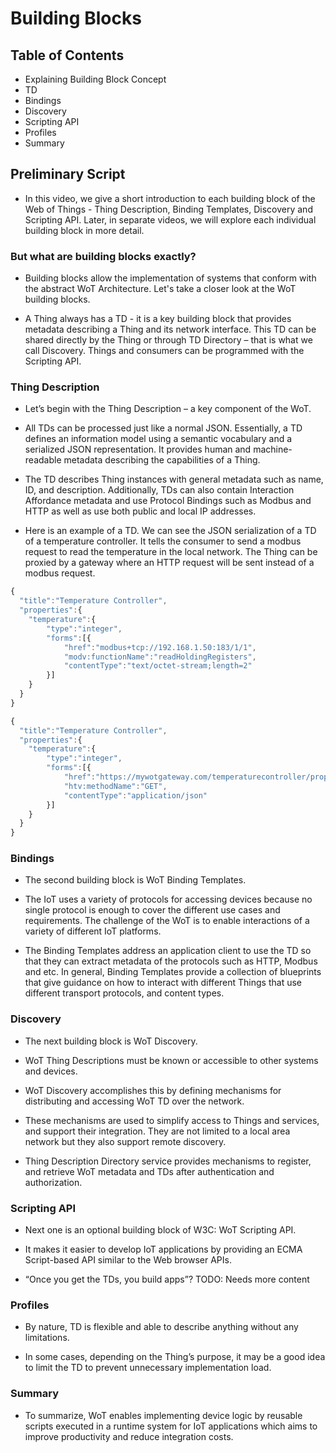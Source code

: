 # Building Blocks

## Table of Contents

- Explaining Building Block Concept
- TD
- Bindings
- Discovery
- Scripting API
- Profiles
- Summary

## Preliminary Script

- In this video, we give a short introduction to each building block of the Web of Things - Thing Description, Binding Templates, Discovery and Scripting API. Later, in separate videos, we will explore each individual building block in more detail.

### But what are building blocks exactly?

- Building blocks allow the implementation of systems that conform with the abstract WoT Architecture. Let's take a closer look at the WoT building blocks.

- A Thing always has a TD - it is a key building block that provides metadata describing a Thing and its network interface. This TD can be shared directly by the Thing or through TD Directory – that is what we call Discovery. Things and consumers can be programmed with the Scripting API.

### Thing Description

- Let’s begin with the Thing Description – a key component of the WoT.

- All TDs can be processed just like a normal JSON. Essentially, a TD defines an information model using a semantic vocabulary and a serialized JSON representation. It provides human and machine-readable metadata describing the capabilities of a Thing.

- The TD describes Thing instances with general metadata such as name, ID, and description. Additionally, TDs can also contain Interaction Affordance metadata and use Protocol Bindings such as Modbus and HTTP as well as use both public and local IP addresses.

- Here is an example of a TD. We can see the JSON serialization of a TD of a temperature controller. It tells the consumer to send a modbus request to read the temperature in the local network. The Thing can be proxied by a gateway where an HTTP request will be sent instead of a modbus request.

<!-- Reference picture from whiteboard. Create an asset that could be used in the future as well.
|Temperature Controller|
|Current Temperature   |
|Modbus | Local Network| 
Can be side by side with code snippet.-->

```js
{
  "title":"Temperature Controller",
  "properties":{
    "temperature":{
        "type":"integer",
        "forms":[{
            "href":"modbus+tcp://192.168.1.50:183/1/1",
            "modv:functionName":"readHoldingRegisters",
            "contentType":"text/octet-stream;length=2"
        }]
    }
  }
}

```

```js
{
  "title":"Temperature Controller",
  "properties":{
    "temperature":{
        "type":"integer",
        "forms":[{
            "href":"https://mywotgateway.com/temperaturecontroller/properties/temperature",
            "htv:methodName":"GET",
            "contentType":"application/json"
        }]
    }
  }
}

```

<!-- - The WoT TD building block enhances interoperability. The goal is to enable communication within the machines or controllers. -->

<!-- Change robot to better match temperature controller example. Dashboard thermometer thingy
Thing (Box cube shape) <-- Temperature sensor image   

ALL OF THIS AFTER BINDINGS -->

### Bindings

- The second building block is WoT Binding Templates.

- The IoT uses a variety of protocols for accessing devices because no single protocol is enough to cover the different use cases and requirements. The challenge of the WoT is to enable interactions of a variety of different IoT platforms.

- The Binding Templates address an application client to use the TD so that they can extract metadata of the protocols such as HTTP, Modbus and etc. In general, Binding Templates provide a collection of blueprints that give guidance on how to interact with different Things that use different transport protocols, and content types.

### Discovery

- The next building block is WoT Discovery.

- WoT Thing Descriptions must be known or accessible to other systems and devices.

- WoT Discovery accomplishes this by defining mechanisms for distributing and accessing WoT TD over the network.

- These mechanisms are used to simplify access to Things and services, and support their integration. They are not limited to a local area network but they also support remote discovery.

- Thing Description Directory service provides mechanisms to register, and retrieve WoT metadata and TDs after authentication and authorization.

### Scripting API

- Next one is an optional building block of W3C: WoT Scripting API.

- It makes it easier to develop IoT applications by providing an ECMA Script-based API similar to the Web browser APIs.

<!-- Show code directly, Dont care about ECMA, "With this you can build your applications" (start with dashboard, then show the code) -->

- “Once you get the TDs, you build apps”?
TODO: Needs more content

### Profiles

- By nature, TD is flexible and able to describe anything without any limitations.

- In some cases, depending on the Thing’s purpose, it may be a good idea to limit the TD to prevent unnecessary implementation load.

### Summary

- To summarize, WoT enables implementing device logic by reusable scripts executed in a runtime system for IoT applications which aims to improve productivity and reduce integration costs.
